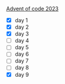 [Advent of code 2023](https://adventofcode.com/2023)

- [x] day 1
- [x] day 2
- [x] day 3
- [ ] day 4
- [ ] day 5
- [ ] day 6
- [ ] day 7
- [ ] day 8
- [x] day 9